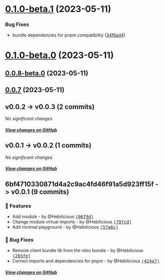 # [0.1.0-beta.1](https://github.com/Hebilicious/authjs-nuxt/compare/v0.1.0-beta.0...v0.1.0-beta.1) (2023-05-11)


### Bug Fixes

* bundle dependencies for pnpm compatibility ([34f6ad4](https://github.com/Hebilicious/authjs-nuxt/commit/34f6ad42ce6a6619afb5be3465bd245593bfd6b1))



# [0.1.0-beta.0](https://github.com/Hebilicious/authjs-nuxt/compare/v0.0.8-beta.0...v0.1.0-beta.0) (2023-05-11)



## [0.0.8-beta.0](https://github.com/Hebilicious/authjs-nuxt/compare/v0.0.6...v0.0.8-beta.0) (2023-05-11)



## [0.0.7](https://github.com/Hebilicious/authjs-nuxt/compare/v0.0.6...v0.0.7) (2023-05-11)

v0.0.2 -> v0.0.3 (2 commits)
--------------

*No significant changes*

##### [View changes on GitHub](https://github.com/Hebilicious/authjs-nuxt/compare/v0.0.2...v0.0.3)

v0.0.1 -> v0.0.2 (1 commits)
--------------

*No significant changes*

##### [View changes on GitHub](https://github.com/Hebilicious/authjs-nuxt/compare/v0.0.1...v0.0.2)

6bf4710330871d4a2c9ac4fd46f91a5d923ff15f -> v0.0.1 (9 commits)
--------------

### 🚀 Features

- Add module - by @Hebilicious [<samp>(06f9d)</samp>](https://github.com/Hebilicious/authjs-nuxt/commit/06f9d7b)
- Change module virtual imports - by @Hebilicious [<samp>(797cd)</samp>](https://github.com/Hebilicious/authjs-nuxt/commit/797cd5b)
- Add minimal playground - by @Hebilicious [<samp>(57a6c)</samp>](https://github.com/Hebilicious/authjs-nuxt/commit/57a6ce3)

### 🐞 Bug Fixes

- Remove client bundle lib from the nitro bundle - by @Hebilicious [<samp>(265fe)</samp>](https://github.com/Hebilicious/authjs-nuxt/commit/265fe11)
- Correct imports and dependencies for pnpm - by @Hebilicious [<samp>(424e7)</samp>](https://github.com/Hebilicious/authjs-nuxt/commit/424e76b)

##### [View changes on GitHub](https://github.com/Hebilicious/authjs-nuxt/compare/6bf4710330871d4a2c9ac4fd46f91a5d923ff15f...v0.0.1)